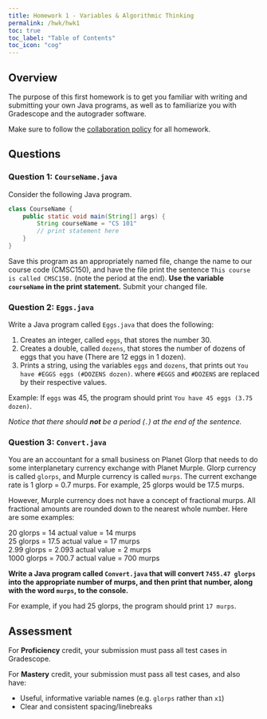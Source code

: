 ```yaml
---
title: Homework 1 - Variables & Algorithmic Thinking
permalink: /hwk/hwk1
toc: true
toc_label: "Table of Contents"
toc_icon: "cog"
---
```


## Overview

The purpose of this first homework is to get you familiar with writing and submitting your own Java programs, as well as to familiarize you with Gradescope and the autograder software. 

Make sure to follow the [collaboration policy][collab] for all homework.

## Questions

### Question 1: `CourseName.java`

Consider the following Java program. 

```java
class CourseName {
    public static void main(String[] args) {
        String courseName = "CS 101"
        // print statement here
    }
}
```

Save this program as an appropriately named file, change the name to our course code (CMSC150), and have the file print the sentence `This course is called CMSC150.` (note the period at the end). **Use the variable `courseName` in the print statement.** Submit your changed file.

### Question 2: `Eggs.java`

Write a Java program called `Eggs.java` that does the following:

1. Creates an integer, called `eggs`, that stores the number 30.
2. Creates a double, called `dozens`, that stores the number of dozens of eggs that you have (There are 12 eggs in 1 dozen). 
3. Prints a string, using the variables `eggs` and `dozens`, that prints out `You have #EGGS eggs (#DOZENS dozen)`. where `#EGGS` and `#DOZENS` are replaced by their respective values.

Example: If `eggs` was 45, the program should print `You have 45 eggs (3.75 dozen)`.

_Notice that there should **not** be a period (`.`) at the end of the sentence._

### Question 3: `Convert.java`

You are an accountant for a small business on Planet Glorp that needs to do some interplanetary currency exchange with Planet Murple. Glorp currency is called `glorps`, and Murple currency is called `murps`. The current exchange rate is 1 glorp = 0.7 murps. For example, 25 glorps would be 17.5 murps. 

However, Murple currency does not have a concept of fractional murps. All fractional amounts are rounded down to the nearest whole number. Here are some examples:

20 glorps = 14 actual value = 14 murps  
25 glorps = 17.5 actual value = 17 murps  
2.99 glorps = 2.093 actual value = 2 murps  
1000 glorps = 700.7 actual value = 700 murps  

 **Write a Java program called `Convert.java` that will convert `7455.47 glorps` into the appropriate number of murps, and then print that number, along with the word `murps`, to the console.**

 For example, if you had 25 glorps, the program should print `17 murps`. 


## Assessment

For **Proficiency** credit, your submission must pass all test cases in Gradescope.

For **Mastery** credit, your submission must pass all test cases, and also have:

- Useful, informative variable names (e.g. `glorps` rather than `x1`)
- Clear and consistent spacing/linebreaks

[collab]: https://alackles.github.io/CMSC-150-WT-23/syllabus/#collaboration-and-plagiarism